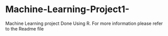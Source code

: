 # Machine-Learning-Project1-
Machine Learning project Done Using R. For more information please refer to the Readme file
